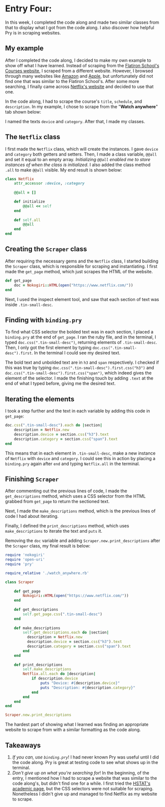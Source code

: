 # Entry Four:

In this week, I completed the code along and made two similar classes from that to display what I got from the code along. I also discover how helpful Pry is in scraping websites.

## My example

After I completed the code along, I decided to make my own example to show off what I have learned. Instead of scraping from the [Flatiron School's Courses website](http://learn-co-curriculum.github.io/site-for-scraping/courses), I scraped from a different website. However, I browsed through many websites like [Amazon](https://www.amazon.com/) and [Apple](https://www.apple.com/), but unfortunately did not find one that was similar to the Flatiron School's. After some more searching, I finally came across [Netflix's website](https://www.netflix.com/) and decided to use that one. 

In the code along, I had to scrape the course's `title`, `schedule`, and `description`. In my example, I chose to scrape from the "**Watch anywhere**" tab shown below:



I named the texts `device` and `category`. After that, I made my classes.

## The `Netflix` class

I first made the `Netflix` class, which will create the instances. I gave `device` and `category` both getters and setters. Then, I made a class variable, `@@all` and set it equal to an empty array. *Initializing `@@all` enabled me to store instances of when the class is initialized*. I also added the class method `.all` to make `@@all` visible. My end result is shown below:

```ruby
class Netflix
    attr_accessor :device, :category
    
    @@all = []

    def initialize
        @@all << self
    end
    
    def self.all
        @@all
    end
end
```

## Creating the `Scraper` class

After requiring the necessary gems and the `Netflix` class, I started building the `Scraper` class, which is responsible for scraping and instantiating. I first made the `get_page` method, which just scrapes the HTML of the website.

```ruby
def get_page
    doc = Nokogiri::HTML(open("https://www.netflix.com/"))
end
```

Next, I used the inspect element tool, and saw that each section of text was inside `.tin-small-desc`. 



## Finding with `binding.pry`

To find what CSS selector the bolded text was in each section, I placed a `binding.pry` at the end of `get_page`. I ran the ruby file, and in the terminal, I typed `doc.css(".tin-small-desc")`, returning elements of `.tin-small-desc`. Then, I only got the first element by typing `doc.css(".tin-small-desc").first`. In the terminal I could see my desired text. 



The bold text and unbolded text are in `h3` and `span` respectively. I checked if this was true by typing `doc.css(".tin-small-desc").first.css("h3")` and `doc.css(".tin-small-desc").first.css("span")`, which indeed gives the element of the selector. I made the finishing touch by adding `.text` at the end of what I typed before, giving me the desired text.

## Iterating the elements

I took a step further and the text in each variable by adding this code in `get_page`:

```ruby
doc.css(".tin-small-desc").each do |section|
    description = Netflix.new
    description.device = section.css("h3").text
    description.category = section.css("span").text
end
```

This means that in each element in `.tin-small-desc`, make a new instance of `Netflix` with `device` and `category`. I could see this in action by placing a `binding.pry` again after `end` and typing `Netflix.all` in the terminal.

## Finishing `Scraper`

After commenting out the previous lines of code, I made the `get_descriptions` method, which uses a CSS selector from the HTML grabbed from `get_page` to return the sectioned text. 

Next, I made the `make_descriptions` method, which is the previous lines of code I had about iterating. 

Finally, I defined the `print_descriptions` method, which uses `make_descriptions` to iterate the text and `puts` it. 

Removing the `doc` variable and adding `Scraper.new.print_descriptions` after the `Scraper` class, my final result is below:

```ruby
require 'nokogiri'
require 'open-uri'
require 'pry'

require_relative './watch_anywhere.rb'

class Scraper
    
    def get_page
        Nokogiri::HTML(open("https://www.netflix.com/"))
    end
    
    def get_descriptions
        self.get_page.css(".tin-small-desc")
    end
    
    def make_descriptions
        self.get_descriptions.each do |section|
          description = Netflix.new
          description.device = section.css("h3").text
          description.category = section.css("span").text
        end
    end
    
    def print_descriptions
        self.make_descriptions
        Netflix.all.each do |description|
            if description.device
                puts "Device: #{description.device}"
                puts "Description: #{description.category}"
            end
        end
    end
end

Scraper.new.print_descriptions
```
The hardest part of showing what I learned was finding an appropriate website to scrape from with a similar formatting as the code along.

## Takeaways

1. *If you can, use `binding.pry`*! I had never known Pry was useful until I did the code along. Pry is great at testing code to see what shows up in the terminal.
2. *Don't give up on what you're searching for*! In the beginning, of the entry, I mentioned how I had to scrape a website that was similar to the code along's, but didn't find one for a while. I first tried the [HSTAT's academic page](http://www.hstat.org/academics-2/), but the CSS selectors were not suitable for scraping. Nonetheless I didn't give up and managed to find Netflix as my website to scrape.